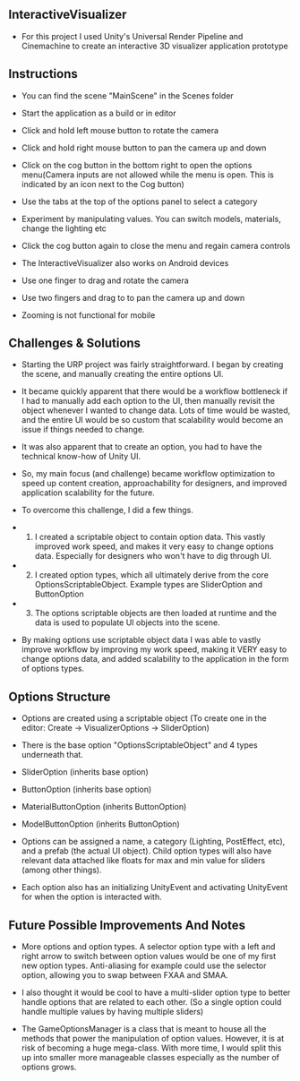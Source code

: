 ## InteractiveVisualizer ##
 
- For this project I used Unity's Universal Render Pipeline and Cinemachine to create an interactive 3D visualizer application prototype

## Instructions ##

- You can find the scene "MainScene" in the Scenes folder

- Start the application as a build or in editor
- Click and hold left mouse button to rotate the camera
- Click and hold right mouse button to pan the camera up and down
- Click on the cog button in the bottom right to open the options menu(Camera inputs are not allowed while the menu is open. This is indicated by an icon next to the Cog button)
- Use the tabs at the top of the options panel to select a category
- Experiment by manipulating values. You can switch models, materials, change the lighting etc
- Click the cog button again to close the menu and regain camera controls

- The InteractiveVisualizer also works on Android devices
- Use one finger to drag and rotate the camera
- Use two fingers and drag to to pan the camera up and down
- Zooming is not functional for mobile

## Challenges & Solutions ##

- Starting the URP project was fairly straightforward. I began by creating the scene, and manually creating the entire options UI. 

- It became quickly apparent that there would be a workflow bottleneck if I had to manually add each option to the UI, then manually revisit the object whenever I wanted to change data. Lots of time would be wasted, and the entire UI would be so custom that scalability would become an issue if things needed to change. 

- It was also apparent that to create an option, you had to have the technical know-how of Unity UI. 

- So, my main focus (and challenge) became workflow optimization to speed up content creation, approachability  for designers, and improved application scalability for the future. 

- To overcome this challenge, I did a few things.

- 1. I created a scriptable object to contain option data. This vastly improved work speed, and makes it very easy to change options data. Especially for designers who won't have to dig through UI. 
- 2. I created option types, which all ultimately derive from the core OptionsScriptableObject. Example types are SliderOption and ButtonOption
- 3. The options scriptable objects are then loaded at runtime and the data is used to populate UI objects into the scene.

- By making options use scriptable object data I was able to vastly improve workflow by improving my work speed, making it VERY easy to change options data, and added scalability to the application in the form of options types.

## Options Structure ##

- Options are created using a scriptable object (To create one in the editor: Create -> VisualizerOptions -> SliderOption)
- There is the base option "OptionsScriptableObject" and 4 types underneath that. 

- SliderOption (inherits base option)
- ButtonOption (inherits base option)
- MaterialButtonOption (inherits ButtonOption)
- ModelButtonOption (inherits ButtonOption)

- Options can be assigned a name, a category (Lighting, PostEffect, etc), and a prefab (the actual UI object). Child option types will also have relevant data attached like floats for max and min value for sliders (among other things).

- Each option also has an initializing UnityEvent and activating UnityEvent for when the option is interacted with. 

## Future Possible Improvements And Notes ##

- More options and option types. A selector option type with a left and right arrow to switch between option values would be one of my first new option types. Anti-aliasing for example could use the selector option, allowing you to swap between FXAA and SMAA. 

- I also thought it would be cool to have a multi-slider option type to better handle options that are related to each other. (So a single option could handle multiple values by having multiple sliders)

- The GameOptionsManager is a class that is meant to house all the methods that power the manipulation of option values. However, it is at risk of becoming a huge mega-class. With more time, I would split this up into smaller more manageable  classes especially as the number of options grows.
